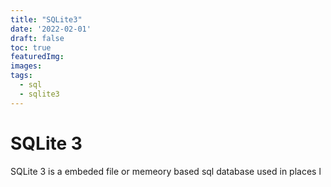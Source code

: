 ```yaml
---
title: "SQLite3"
date: '2022-02-01'
draft: false
toc: true
featuredImg:
images:
tags: 
  - sql
  - sqlite3
---
```


# SQLite 3

SQLite 3 is a embeded file or memeory based sql database used in places l
